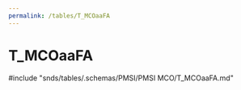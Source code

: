 ```yaml
---
permalink: /tables/T_MCOaaFA
---
```

# T\_MCOaaFA
<!-- SPDX-License-Identifier: MPL-2.0 -->

<!-- ATTENTION : Ne pas supprimer ou modifier la ligne ci-dessous -->
#include "snds/tables/.schemas/PMSI/PMSI MCO/T_MCOaaFA.md"
<!-- ATTENTION : Ne pas supprimer ou modifier la ligne ci-dessus -->
